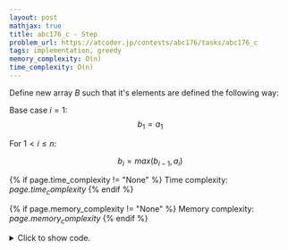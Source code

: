 ```yaml
---
layout: post
mathjax: true
title: abc176_c - Step
problem_url: https://atcoder.jp/contests/abc176/tasks/abc176_c
tags: implementation, greedy
memory_complexity: O(n)
time_complexity: O(n)
---
```


Define new array $B$ such that it's elements are defined the following way:

Base case $i = 1$:
$$b_1 = a_1$$

For $1 < i \leq n$:

$$b_i = max(b_{i - 1}, a_i)$$


{% if page.time_complexity != "None" %}
Time complexity: ${{ page.time_complexity }}$
{% endif %}

{% if page.memory_complexity != "None" %}
Memory complexity: ${{ page.memory_complexity }}$
{% endif %}

<details>
<summary>
<p style="display:inline">Click to show code.</p>
</summary>
```cpp
{% raw %}
using namespace std;
using ll = long long;
using ii = pair<int, int>;
using vi = vector<int>;
template <typename InputIterator,
          typename T = typename iterator_traits<InputIterator>::value_type>
void read_n(InputIterator it, int n)
{
    copy_n(istream_iterator<T>(cin), n, it);
}
ll solve(vector<ll> a)
{
    ll ans = 0, prev = a[0];
    for (auto &ai : a)
    {
        if (ai < prev)
        {
            ans += (prev - ai);
            ai = prev;
        }
        prev = ai;
    }
    return ans;
}
int main(void)
{
    ios::sync_with_stdio(false), cin.tie(NULL);
    int n;
    cin >> n;
    vector<ll> a(n);
    read_n(begin(a), n);
    cout << solve(a) << endl;
    return 0;
}

{% endraw %}
```
</details>

